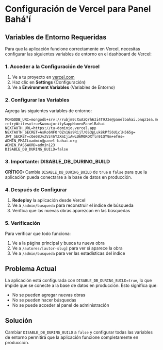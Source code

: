 # Configuración de Vercel para Panel Bahá'í

## Variables de Entorno Requeridas

Para que la aplicación funcione correctamente en Vercel, necesitas configurar las siguientes variables de entorno en el dashboard de Vercel:

### 1. Acceder a la Configuración de Vercel
1. Ve a tu proyecto en [vercel.com](https://vercel.com)
2. Haz clic en **Settings** (Configuración)
3. Ve a **Environment Variables** (Variables de Entorno)

### 2. Configurar las Variables

Agrega las siguientes variables de entorno:

```
MONGODB_URI=mongodb+srv://rubjm9:XuAzQrh63i4T9J3e@panelbahai.pnqz1ea.mongodb.net/?retryWrites=true&w=majority&appName=PanelBahai
NEXTAUTH_URL=https://tu-dominio.vercel.app
NEXTAUTH_SECRET=AsRo6NFOrOZn16s9R1jT/0S3pLukBkPf56UiclH565g=
JWT_SECRET=cOe08JvZVz46YZXmIjiAwLU6M0ROXfln91QY9m+efAs=
ADMIN_EMAIL=admin@panel-bahai.org
ADMIN_PASSWORD=admin123
DISABLE_DB_DURING_BUILD=false
```

### 3. Importante: DISABLE_DB_DURING_BUILD

**CRÍTICO:** Cambia `DISABLE_DB_DURING_BUILD` de `true` a `false` para que la aplicación pueda conectarse a la base de datos en producción.

### 4. Después de Configurar

1. **Redeploy** la aplicación desde Vercel
2. Ve a `/admin/busqueda` para reconstruir el índice de búsqueda
3. Verifica que las nuevas obras aparezcan en las búsquedas

### 5. Verificación

Para verificar que todo funciona:
1. Ve a la página principal y busca tu nueva obra
2. Ve a `/autores/[autor-slug]` para ver si aparece la obra
3. Ve a `/admin/busqueda` para ver las estadísticas del índice

## Problema Actual

La aplicación está configurada con `DISABLE_DB_DURING_BUILD=true`, lo que impide que se conecte a la base de datos en producción. Esto significa que:
- No se pueden agregar nuevas obras
- No se pueden hacer búsquedas
- No se puede acceder al panel de administración

## Solución

Cambiar `DISABLE_DB_DURING_BUILD` a `false` y configurar todas las variables de entorno permitirá que la aplicación funcione completamente en producción.
